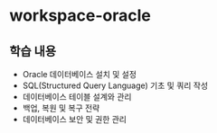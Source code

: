 # workspace-oracle

## 학습 내용

- Oracle 데이터베이스 설치 및 설정
- SQL(Structured Query Language) 기초 및 쿼리 작성
- 데이터베이스 테이블 설계와 관리
- 백업, 복원 및 복구 전략
- 데이터베이스 보안 및 권한 관리
